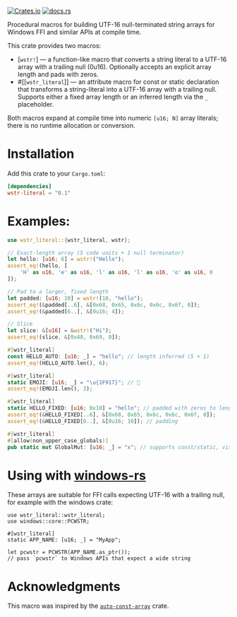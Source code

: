 [![Crates.io][crates-badge]][crates-url]
[![docs.rs][docs_rs-badge]][docs_rs-url]

[crates-badge]: https://img.shields.io/crates/v/wstr-literal.svg
[crates-url]: https://crates.io/crates/wstr-literal
[docs_rs-badge]: https://img.shields.io/docsrs/wstr-literal.svg
[docs_rs-url]: https://docs.rs/wstr-literal

Procedural macros for building UTF-16 null-terminated string arrays for Windows FFI and similar APIs at compile time.

This crate provides two macros:

- [`wstr!`] — a function-like macro that converts a string literal to a UTF-16 array with a trailing null (0u16). Optionally accepts an explicit array length and pads with zeros.
- #\[[`wstr_literal`]\] — an attribute macro for const or static declaration that transforms a string-literal into a UTF-16 array with a trailing null. Supports either a fixed array length or an inferred length via the `_` placeholder.

Both macros expand at compile time into numeric `[u16; N]` array literals; there is no runtime allocation or conversion.

# Installation

Add this crate to your `Cargo.toml`:

```toml
[dependencies]
wstr-literal = "0.1"
```

# Examples:

```rust
use wstr_literal::{wstr_literal, wstr};

// Exact-length array (5 code units + 1 null terminator)
let hello: [u16; 6] = wstr!("Hello");
assert_eq!(hello, [
    'H' as u16, 'e' as u16, 'l' as u16, 'l' as u16, 'o' as u16, 0
]);

// Pad to a larger, fixed length
let padded: [u16; 10] = wstr!(10, "hello");
assert_eq!(&padded[..6], &[0x68, 0x65, 0x6c, 0x6c, 0x6f, 0]);
assert_eq!(&padded[6..], &[0u16; 4]);

// Slice
let slice: &[u16] = &wstr!("Hi");
assert_eq!(slice, &[0x48, 0x69, 0]);

#[wstr_literal]
const HELLO_AUTO: [u16; _] = "hello"; // length inferred (5 + 1)
assert_eq!(HELLO_AUTO.len(), 6);

#[wstr_literal]
static EMOJI: [u16; _] = "\u{1F917}"; // 🤗
assert_eq!(EMOJI.len(), 3);

#[wstr_literal]
static HELLO_FIXED: [u16; 0x10] = "hello"; // padded with zeros to length 0x10
assert_eq!(&HELLO_FIXED[..6], &[0x68, 0x65, 0x6c, 0x6c, 0x6f, 0]);
assert_eq!(&HELLO_FIXED[6..], &[0u16; 10]); // padding

#[wstr_literal]
#[allow(non_upper_case_globals)]
pub static mut GlobalMut: [u16; _] = "x"; // supports const/static, visibility, mutability, and other attributes
```

# Using with [windows-rs](https://crates.io/crates/windows)

These arrays are suitable for FFI calls expecting UTF-16 with a trailing null, for example with the windows crate:

```rust,ignore
use wstr_literal::wstr_literal;
use windows::core::PCWSTR;

#[wstr_literal]
static APP_NAME: [u16; _] = "MyApp";

let pcwstr = PCWSTR(APP_NAME.as_ptr());
// pass `pcwstr` to Windows APIs that expect a wide string
```

# Acknowledgments

This macro was inspired by the [`auto-const-array`](https://crates.io/crates/auto-const-array) crate.
